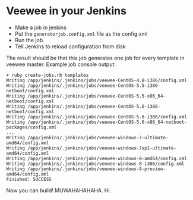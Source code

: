 # Veewee in your Jenkins

* Make a job in jenkins
* Put the `generatorjob.config.xml` file as the config.xml
* Run the job.
* Tell Jenkins to reload configuration from disk

The result should be that this job generates one job for every template in
veewee master. Example job console output:

    + ruby create-jobs.rb templates
    Writing /app/jenkins/.jenkins/jobs/veewee-CentOS-4.8-i386/config.xml
    Writing /app/jenkins/.jenkins/jobs/veewee-CentOS-5.5-i386-netboot/config.xml
    Writing /app/jenkins/.jenkins/jobs/veewee-CentOS-5.5-x86_64-netboot/config.xml
    Writing /app/jenkins/.jenkins/jobs/veewee-CentOS-5.6-i386-netboot/config.xml
    Writing /app/jenkins/.jenkins/jobs/veewee-CentOS-5.6-i386/config.xml
    Writing /app/jenkins/.jenkins/jobs/veewee-CentOS-5.6-x86_64-netboot-packages/config.xml
    ...
    Writing /app/jenkins/.jenkins/jobs/veewee-windows-7-ultimate-amd64/config.xml
    Writing /app/jenkins/.jenkins/jobs/veewee-windows-7sp1-ultimate-amd64/config.xml
    Writing /app/jenkins/.jenkins/jobs/veewee-windows-8-amd64/config.xml
    Writing /app/jenkins/.jenkins/jobs/veewee-windows-8-i386/config.xml
    Writing /app/jenkins/.jenkins/jobs/veewee-windows-8-preview-amd64/config.xml
    Finished: SUCCESS

Now you can build! MUWAHAHAHAHA. Hi.

